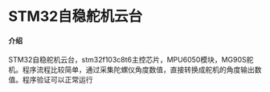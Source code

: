 # STM32自稳舵机云台

#### 介绍
STM32自稳舵机云台，stm32f103c8t6主控芯片，MPU6050模块，MG90S舵机。程序流程比较简单，通过采集陀螺仪角度数值，直接转换成舵机的角度输出数值。程序验证可以正常运行

